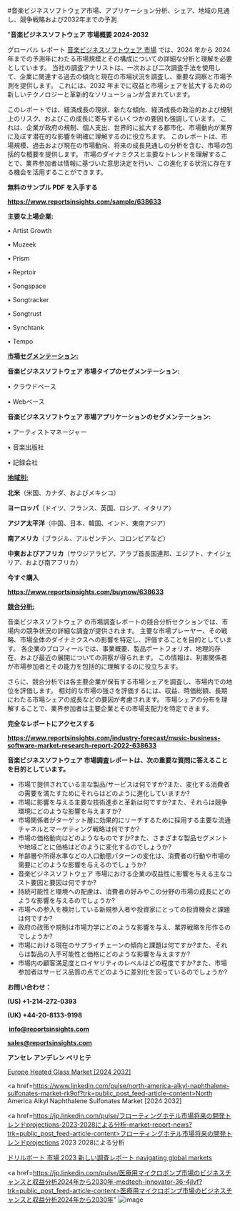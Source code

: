 #音楽ビジネスソフトウェア市場、アプリケーション分析、シェア、地域の見通し、競争戦略および2032年までの予測

"<strong>音楽ビジネスソフトウェア 市場概要 2024-2032</strong>

グローバル レポート <a href=https://www.reportsinsights.com/sample/638633>音楽ビジネスソフトウェア 市場</a> では、2024 年から 2024 年までの予測年にわたる市場規模とその構成についての詳細な分析と理解を必要としています。 当社の調査アナリストは、一次および二次調査手法を使用して、企業に関連する過去の傾向と現在の市場状況を調査し、重要な洞察と市場予測を提供します。 これには、2032 年までに収益と市場シェアを拡大​​するための新しいテクノロジーと革新的なソリューションが含まれています。

このレポートでは、経済成長の現状、新たな傾向、経済成長の政治的および規制上のリスク、およびこの成長に寄与するいくつかの要因も強調しています。 これは、企業が政府の規制、個人支出、世界的に拡大する都市化、市場動向が業界に及ぼす潜在的な影響を明確に理解するのに役立ちます。 このレポートは、市場規模、過去および現在の市場動向、将来の成長見通しの分析を含む、市場の包括的な概要を提供します。 市場のダイナミクスと主要なトレンドを理解することで、業界参加者は情報に基づいた意思決定を行い、この進化する状況に存在する機会を活用することができます。

<strong><b>無料のサンプル PDF を入手する</b></strong>

<a href=https://www.reportsinsights.com/sample/638633><strong><u>https://www.reportsinsights.com/sample/638633</u></strong></a>

<strong>主要な上場企業:</strong>

• Artist Growth

• Muzeek

• Prism

• Reprtoir

• Songspace

• Songtracker

• Songtrust

• Synchtank

• Tempo

<strong><u>市場セグメンテーション</u></strong><strong><u>:</u></strong>

<strong>音楽ビジネスソフトウェア 市場タイプのセグメンテーション:</strong>

• クラウドベース

• Webベース

<strong>音楽ビジネスソフトウェア 市場アプリケーションのセグメンテーション:</strong>

• アーティストマネージャー

• 音楽出版社

• 記録会社

<strong><u>地域別</u></strong><strong><u>:</u></strong>

<strong>北米</strong>（米国、カナダ、およびメキシコ）

<strong>ヨーロッパ</strong>（ドイツ、フランス、英国、ロシア、イタリア）

<strong>アジア太平洋</strong>（中国、日本、韓国、インド、東南アジア）

<strong>南アメリカ</strong>（ブラジル、アルゼンチン、コロンビアなど）

<strong>中東およびアフリカ</strong>（サウジアラビア、アラブ首長国連邦、エジプト、ナイジェリア、および南アフリカ）

<strong>今すぐ購入</strong>

<a href=https://www.reportsinsights.com/buynow/638633><strong><u>https://www.reportsinsights.com/buynow/638633</u></strong></a>

<strong><u>競合分析:</u></strong>

音楽ビジネスソフトウェア の市場調査レポートの競合分析セクションでは、市場内の競争状況の詳細な調査が提供されます。 主要な市場プレーヤー、その戦略、市場全体のダイナミクスへの影響を特定し、評価することを目的としています。 各企業のプロフィールでは、事業概要、製品ポートフォリオ、地理的存在、および最近の展開についての洞察が得られます。 この情報は、利害関係者が市場参加者とその能力を包括的に理解するのに役立ちます。

さらに、競合分析では各主要企業が保有する市場シェアを調査し、市場内での地位を評価します。 相対的な市場の強さを評価するには、収益、時価総額、長期にわたる市場シェアの成長などの要因が考慮されます。 市場シェアの分布を理解することで、業界参加者は主要企業とその市場支配力を特定できます。

<strong>完全なレポートにアクセスする</strong>

<a href=https://www.reportsinsights.com/industry-forecast/music-business-software-market-research-report-2022-638633><strong><u><b>https://www.reportsinsights.com/industry-forecast/music-business-software-market-research-report-2022-638633</b></u></strong></a>

<strong><b>音楽ビジネスソフトウェア 市場調査レポートは、次の重要な質問に答えることを目的としています。</b></strong>
<ul>
  <li>市場で提供されている主な製品/サービスは何ですか?また、変化する消費者の需要を満たすためにそれらはどのように進化していますか?</li>
  <li>市場に影響を与える主要な技術進歩と革新は何ですか?また、それらは競争環境にどのような影響を与えますか?</li>
  <li>市場関係者がターゲット層に効果的にリーチするために採用する主要な流通チャネルとマーケティング戦略は何ですか?</li>
  <li>市場の価格動向はどのようなものですか?また、さまざまな製品セグメントや地域ごとに価格はどのように変化するのでしょうか?</li>
  <li>年齢層や所得水準などの人口動態パターンの変化は、消費者の行動や市場の需要にどのような影響を与えるのでしょうか?</li>
  <li>音楽ビジネスソフトウェア 市場における企業の収益性に影響を与える主なコスト要因と要因は何ですか?</li>
  <li>持続可能性と環境への配慮は、消費者の好みやこの分野の市場の成長にどのような影響を与えるのでしょうか?</li>
  <li>市場への参入を検討している新規参入者や投資家にとっての投資機会と課題は何ですか?</li>
  <li>政府の政策や規制は市場力学にどのような影響を与え、業界戦略を形作るのでしょうか?</li>
  <li>市場における現在のサプライチェーンの傾向と課題は何ですか?また、それらは製品の入手可能性と価格にどのような影響を与えますか?</li>
  <li>市場内の顧客満足度とロイヤリティのレベルはどの程度ですか?また、市場参加者はサービス品質の点でどのように差別化を図っているのでしょうか?</li>
</ul>
<strong>お問い合わせ：</strong>

<strong>(US) +1-214-272-0393</strong>

<strong>(UK) +44-20-8133-9198</strong>

<strong> </strong><a href=info@reportsinsights.com><strong><u>info@reportsinsights.com</u></strong></a>

<a href=sales@reportsinsights.com><strong><u>sales@reportsinsights.com</u></strong></a>

<strong>アンセレ アンデレン ベリヒテ</strong>

<a href=https://www.linkedin.com/pulse/europe-heated-glass-market-in-depth-analysis-growth-vuyvf/>Europe Heated Glass Market [2024 2032]</a>

<a href=https://www.linkedin.com/pulse/north-america-alkyl-naphthalene-sulfonates-market-rk9of?trk=public_post_feed-article-content>North America Alkyl Naphthalene Sulfonates Market [2024 2032]</a>

<a href=https://jp.linkedin.com/pulse/フローティングホテル市場将来の開発トレンドprojections-2023-2028による分析-market-report-news?trk=public_post_feed-article-content>フローティングホテル市場将来の開発トレンドprojections 2023 2028による分析</a>

<a href=https://www.linkedin.com/pulse/ドリルボート-市場-2023-新しい調査レポート-navigating-global-markets/>ドリルボート 市場 2023 新しい調査レポート navigating global markets</a>

<a href=https://jp.linkedin.com/pulse/医療用マイクロポンプ市場のビジネスチャンスと収益分析2024年から2030年-medtech-innovator-36-4jlvf?trk=public_post_feed-article-content>医療用マイクロポンプ市場のビジネスチャンスと収益分析2024年から2030年</a>"
![image](https://github.com/aakesh123242/RIMarket/assets/158431203/b786ab83-7d57-41cb-8d28-a2257f8a41b9)
